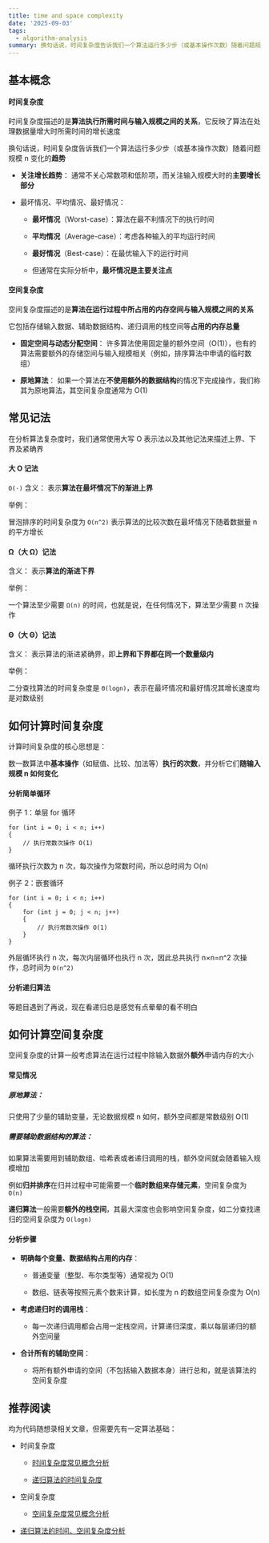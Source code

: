 ```yaml
---
title: time and space complexity
date: '2025-09-03'
tags:
  - algorithm-analysis
summary: 换句话说，时间复杂度告诉我们一个算法运行多少步（或基本操作次数）随着问题规模 n 变化的**趋势**
---
```

## 基本概念
#### 时间复杂度
时间复杂度描述的是**算法执行所需时间与输入规模之间的关系**，它反映了算法在处理数据量增大时所需时间的增长速度

换句话说，时间复杂度告诉我们一个算法运行多少步（或基本操作次数）随着问题规模 n 变化的**趋势**

* **关注增长趋势**： 通常不关心常数项和低阶项，而关注输入规模大时的**主要增长部分**

* 最坏情况、平均情况、最好情况：

    * **最坏情况**（Worst-case）：算法在最不利情况下的执行时间

    * **平均情况**（Average-case）：考虑各种输入的平均运行时间

    * **最好情况**（Best-case）：在最优输入下的运行时间

    * 但通常在实际分析中，**最坏情况是主要关注点**

#### 空间复杂度
空间复杂度描述的是**算法在运行过程中所占用的内存空间与输入规模之间的关系**

它包括存储输入数据、辅助数据结构、递归调用的栈空间等**占用的内存总量**

* **固定空间与动态分配空间**： 许多算法使用固定量的额外空间（O(1)），也有的算法需要额外的存储空间与输入规模相关（例如，排序算法中申请的临时数组）

* **原地算法**： 如果一个算法在**不使用额外的数据结构**的情况下完成操作，我们称其为原地算法，其空间复杂度通常为 O(1)

## 常见记法
在分析算法复杂度时，我们通常使用大写 O 表示法以及其他记法来描述上界、下界及紧确界

#### 大 O 记法 
`O(⋅)` 含义： 表示**算法在最坏情况下的渐进上界**

举例：

冒泡排序的时间复杂度为 `O(n^2)` 表示算法的比较次数在最坏情况下随着数据量 n 的平方增长

#### Ω（大 Ω）记法
含义： 表示**算法的渐进下界**

举例：

一个算法至少需要 `Ω(n)` 的时间，也就是说，在任何情况下，算法至少需要 n 次操作

#### Θ（大 Θ）记法
含义： 表示算法的渐进紧确界，即**上界和下界都在同一个数量级内**

举例：

二分查找算法的时间复杂度是 `Θ(logn)`，表示在最坏情况和最好情况其增长速度均是对数级别

## 如何计算时间复杂度
计算时间复杂度的核心思想是：

数一数算法中**基本操作**（如赋值、比较、加法等）**执行的次数**，并分析它们**随输入规模 n 如何变化**

#### 分析简单循环
例子 1：单层 for 循环

    for (int i = 0; i < n; i++)
    {
        // 执行常数次操作 O(1)
    }

循环执行次数为 n 次，每次操作为常数时间，所以总时间为 O(n)

例子 2：嵌套循环

    for (int i = 0; i < n; i++)
    {
        for (int j = 0; j < n; j++)
        {
            // 执行常数次操作 O(1)
        }
    }

外层循环执行 n 次，每次内层循环也执行 n 次，因此总共执行 n×n=n^2 次操作，总时间为 `O(n^2)`

#### 分析递归算法
等题目遇到了再说，现在看递归总是感觉有点晕晕的看不明白

## 如何计算空间复杂度
空间复杂度的计算一般考虑算法在运行过程中除输入数据外**额外**申请内存的大小

#### 常见情况
##### 原地算法：

只使用了少量的辅助变量，无论数据规模 n 如何，额外空间都是常数级别 O(1)

##### 需要辅助数据结构的算法：

如果算法需要用到辅助数组、哈希表或者递归调用的栈，额外空间就会随着输入规模增加

例如**归并排序**在归并过程中可能需要一个**临时数组来存储元素**，空间复杂度为 `O(n)`

**递归算法**一般需要**额外的栈空间**，其最大深度也会影响空间复杂度，如二分查找递归的空间复杂度为 `O(logn)`

#### 分析步骤

* **明确每个变量、数据结构占用的内存**：

    * 普通变量（整型、布尔类型等）通常视为 O(1)

    * 数组、链表等按照元素个数来计算，如长度为 n 的数组空间复杂度为 O(n)

* **考虑递归时的调用栈**：

    * 每一次递归调用都会占用一定栈空间，计算递归深度，乘以每层递归的额外空间量

* **合计所有的辅助空间**：

    * 将所有额外申请的空间（不包括输入数据本身）进行总和，就是该算法的空间复杂度

## 推荐阅读
均为代码随想录相关文章，但需要先有一定算法基础：

* 时间复杂度

    * [时间复杂度常见概念分析](https://github.com/youngyangyang04/leetcode-master/blob/master/problems/%E5%89%8D%E5%BA%8F/%E6%97%B6%E9%97%B4%E5%A4%8D%E6%9D%82%E5%BA%A6.md)

    * [递归算法的时间复杂度](https://github.com/youngyangyang04/leetcode-master/blob/master/problems/%E5%89%8D%E5%BA%8F/%E9%80%92%E5%BD%92%E7%AE%97%E6%B3%95%E7%9A%84%E6%97%B6%E9%97%B4%E5%A4%8D%E6%9D%82%E5%BA%A6.md)

* 空间复杂度

    * [空间复杂度常见概念分析](https://github.com/youngyangyang04/leetcode-master/blob/master/problems/%E5%89%8D%E5%BA%8F/%E7%A9%BA%E9%97%B4%E5%A4%8D%E6%9D%82%E5%BA%A6.md)

* [递归算法的时间、空间复杂度分析](https://github.com/youngyangyang04/leetcode-master/blob/master/problems/%E5%89%8D%E5%BA%8F/%E9%80%92%E5%BD%92%E7%AE%97%E6%B3%95%E7%9A%84%E6%97%B6%E9%97%B4%E4%B8%8E%E7%A9%BA%E9%97%B4%E5%A4%8D%E6%9D%82%E5%BA%A6%E5%88%86%E6%9E%90.md)
